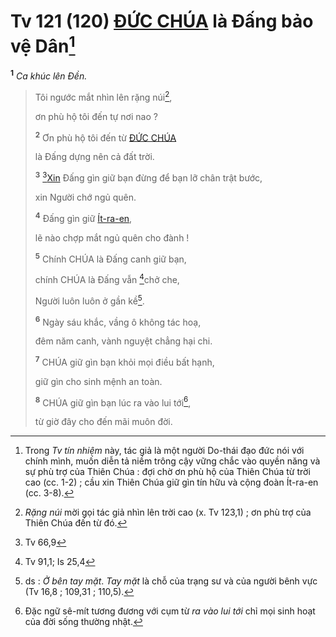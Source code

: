 # Tv 121 (120) [ĐỨC CHÚA]() là Đấng bảo vệ Dân[^1-88529a17-0715-4cf3-9871-5e54fc724484]
<sup><b>1</b></sup> *Ca khúc lên Đền.*

> Tôi ngước mắt nhìn lên rặng núi[^2-88529a17-0715-4cf3-9871-5e54fc724484],
>
> ơn phù hộ tôi đến tự nơi nao ?
>
> <sup><b>2</b></sup> Ơn phù hộ tôi đến từ [ĐỨC CHÚA]()
>
> là Đấng dựng nên cả đất trời.
>
> <sup><b>3</b></sup> [^1@-88529a17-0715-4cf3-9871-5e54fc724484][Xin]() Đấng gìn giữ bạn đừng để bạn lỡ chân trật bước,
>
> xin Người chớ ngủ quên.
>
> <sup><b>4</b></sup> Đấng gìn giữ [Ít-ra-en](),
>
> lẽ nào chợp mắt ngủ quên cho đành !
>
> <sup><b>5</b></sup> Chính CHÚA là Đấng canh giữ bạn,
>
> chính CHÚA là Đấng vẫn [^2@-88529a17-0715-4cf3-9871-5e54fc724484]chở che,
>
> Người luôn luôn ở gần kề[^3-88529a17-0715-4cf3-9871-5e54fc724484].
>
> <sup><b>6</b></sup> Ngày sáu khắc, vầng ô không tác hoạ,
>
> đêm năm canh, vành nguyệt chẳng hại chi.
>
> <sup><b>7</b></sup> CHÚA giữ gìn bạn khỏi mọi điều bất hạnh,
>
> giữ gìn cho sinh mệnh an toàn.
>
> <sup><b>8</b></sup> CHÚA giữ gìn bạn lúc ra vào lui tới[^4-88529a17-0715-4cf3-9871-5e54fc724484],
>
> từ giờ đây cho đến mãi muôn đời.

[^1-88529a17-0715-4cf3-9871-5e54fc724484]: Trong *Tv tín nhiệm* này, tác giả là một người Do-thái đạo đức nói với chính mình, muốn diễn tả niềm trông cậy vững chắc vào quyền năng và sự phù trợ của Thiên Chúa : đợi chờ ơn phù hộ của Thiên Chúa từ trời cao (cc. 1-2) ; cầu xin Thiên Chúa giữ gìn tín hữu và cộng đoàn Ít-ra-en (cc. 3-8).
[^2-88529a17-0715-4cf3-9871-5e54fc724484]: *Rặng núi* mời gọi tác giả nhìn lên trời cao (x. Tv 123,1) ; ơn phù trợ của Thiên Chúa đến từ đó.
[^3-88529a17-0715-4cf3-9871-5e54fc724484]: ds : *Ở bên tay mặt*. *Tay mặt* là chỗ của trạng sư và của người bênh vực (Tv 16,8 ; 109,31 ; 110,5).
[^4-88529a17-0715-4cf3-9871-5e54fc724484]: Đặc ngữ sê-mít tương đương với cụm từ *ra vào lui tới* chỉ mọi sinh hoạt của đời sống thường nhật.
[^1@-88529a17-0715-4cf3-9871-5e54fc724484]: Tv 66,9
[^2@-88529a17-0715-4cf3-9871-5e54fc724484]: Tv 91,1; Is 25,4